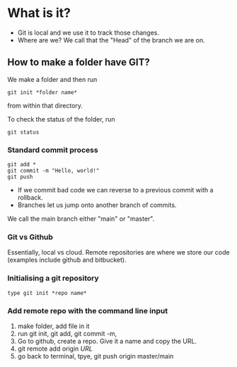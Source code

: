 # What is it? 

- Git is local and we use it to track those changes.
- Where are we? We call that the "Head" of the branch we are on. 

## How to make a folder have GIT? 

We make a folder and then run 

```
git init *folder name* 
```
from within that directory. 

To check the status of the folder, run

```
git status
```

### Standard commit process

```
git add * 
git commit -m "Hello, world!"
git push
```

- If we commit bad code we can reverse to a previous commit with a rollback. 
- Branches let us jump onto another branch of commits.

We call the main branch either "main" or "master".

### Git vs Github

Essentially, local vs cloud. Remote repositories are where we store our code (examples include github and bitbucket).

### Initialising a git repository

```
type git init *repo name*

```

### Add remote repo with the command line input

1. make folder, add file in it
2. run git init, git add, git commit -m, 
3. Go to github, create a repo. Give it a name and copy the URL.
4. git remote add origin *URL*
5. go back to terminal, tpye, git push origin master/main

